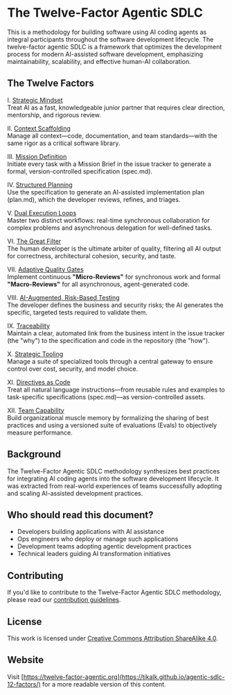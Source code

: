 # The Twelve-Factor Agentic SDLC

This is a methodology for building software using AI coding agents as integral participants throughout the software development lifecycle. The twelve-factor agentic SDLC is a framework that optimizes the development process for modern AI-assisted software development, emphasizing maintainability, scalability, and effective human-AI collaboration.

## The Twelve Factors

I. [Strategic Mindset](/content/strategic-mindset.md)  
Treat AI as a fast, knowledgeable junior partner that requires clear direction, mentorship, and rigorous review.

II. [Context Scaffolding](/content/context-scaffolding.md)  
Manage all context—code, documentation, and team standards—with the same rigor as a critical software library.

III. [Mission Definition](/content/mission-definition.md)  
Initiate every task with a Mission Brief in the issue tracker to generate a formal, version-controlled specification (spec.md).

IV. [Structured Planning](/content/structured-planning.md)  
Use the specification to generate an AI-assisted implementation plan (plan.md), which the developer reviews, refines, and triages.

V. [Dual Execution Loops](/content/dual-execution-loops.md)  
Master two distinct workflows: real-time synchronous collaboration for complex problems and asynchronous delegation for well-defined tasks.

VI. [The Great Filter](/content/great-filter.md)  
The human developer is the ultimate arbiter of quality, filtering all AI output for correctness, architectural cohesion, security, and taste.

VII. [Adaptive Quality Gates](/content/adaptive-quality-gates.md)  
Implement continuous **"Micro-Reviews"** for synchronous work and formal **"Macro-Reviews"** for all asynchronous, agent-generated code.

VIII. [AI-Augmented, Risk-Based Testing](/content/ai-augmented-testing.md)  
The developer defines the business and security risks; the AI generates the specific, targeted tests required to validate them.

IX. [Traceability](/content/traceability.md)  
Maintain a clear, automated link from the business intent in the issue tracker (the "why") to the specification and code in the repository (the "how").

X. [Strategic Tooling](/content/strategic-tooling.md)  
Manage a suite of specialized tools through a central gateway to ensure control over cost, security, and model choice.

XI. [Directives as Code](/content/directives-as-code.md)  
Treat all natural language instructions—from reusable rules and examples to task-specific specifications (spec.md)—as version-controlled assets.

XII. [Team Capability](/content/team-capability.md)  
Build organizational muscle memory by formalizing the sharing of best practices and using a versioned suite of evaluations (Evals) to objectively measure performance.

## Background

The Twelve-Factor Agentic SDLC methodology synthesizes best practices for integrating AI coding agents into the software development lifecycle. It was extracted from real-world experiences of teams successfully adopting and scaling AI-assisted development practices.

## Who should read this document?

- Developers building applications with AI assistance
- Ops engineers who deploy or manage such applications
- Development teams adopting agentic development practices
- Technical leaders guiding AI transformation initiatives

## Contributing

If you'd like to contribute to the Twelve-Factor Agentic SDLC methodology, please read our [contribution guidelines](CONTRIBUTING.md).

## License

This work is licensed under [Creative Commons Attribution ShareAlike 4.0](LICENSE).

## Website

Visit [https://twelve-factor-agentic.org](https://tikalk.github.io/agentic-sdlc-12-factors/) for a more readable version of this content.